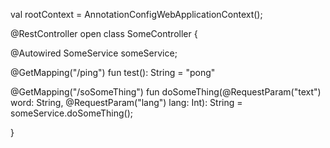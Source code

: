 val rootContext = AnnotationConfigWebApplicationContext();

@RestController
open class SomeController {

@Autowired
SomeService someService;

@GetMapping("/ping")
fun test(): String = "pong"

@GetMapping("/soSomeThing")
fun doSomeThing(@RequestParam("text") word: String,
              @RequestParam("lang") lang: Int): String = someService.doSomeThing();

}
